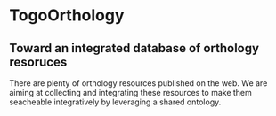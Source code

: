 # TogoOrthology
## Toward an integrated database of orthology resoruces

There are plenty of orthology resources published on the web. We are aiming at collecting and integrating these resources to make them seacheable integratively by leveraging a shared ontology.
